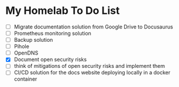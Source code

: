 # My Homelab To Do List

- [ ] Migrate documentation solution from Google Drive to Docusaurus
- [ ] Prometheus monitoring solution
- [ ] Backup solution
- [ ] Pihole
- [ ] OpenDNS
- [x] Document open security risks
- [ ] think of mitigations of open security risks and implement them
- [ ] CI/CD solution for the docs website deploying locally in a docker container
